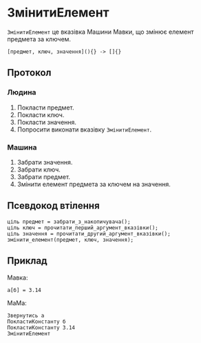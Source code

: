 # ЗмінитиЕлемент

`ЗмінитиЕлемент` <keyword>це</keyword> вказівка <subject>Машини Мавки</subject>, що змінює елемент предмета за ключем.

```
[предмет, ключ, значення](){} -> []{}
```

## Протокол

### Людина

1. Покласти предмет.
2. Покласти ключ.
3. Покласти значення.
4. Попросити виконати вказівку `ЗмінитиЕлемент`.

### Машина

1. Забрати значення.
2. Забрати ключ.
3. Забрати предмет.
4. Змінити елемент предмета за ключем на значення.

## Псевдокод втілення

```ціль
ціль предмет = забрати_з_накопичувача();
ціль ключ = прочитати_перший_аргумент_вказівки();
ціль значення = прочитати_другий_аргумент_вказівки();
змінити_елемент(предмет, ключ, значення);
```

## Приклад

<subject>Мавка</subject>:

```мавка
а[б] = 3.14
```

<subject>МаМа</subject>:

```мама
Звернутись а
ПокластиКонстанту б
ПокластиКонстанту 3.14
ЗмінитиЕлемент
```